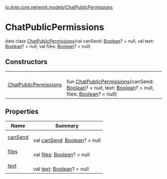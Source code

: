 [io.dyte.core.network.models](../index.md)/[ChatPublicPermissions](index.md)

# ChatPublicPermissions


data class [ChatPublicPermissions](index.md)(val canSend: [Boolean](https://kotlinlang.org/api/latest/jvm/stdlib/kotlin/-boolean/index.html)? = null, val text: [Boolean](https://kotlinlang.org/api/latest/jvm/stdlib/kotlin/-boolean/index.html)? = null, val files: [Boolean](https://kotlinlang.org/api/latest/jvm/stdlib/kotlin/-boolean/index.html)? = null)

## Constructors

| | |
|---|---|
| [ChatPublicPermissions](-chat-public-permissions.md) | <br/>fun [ChatPublicPermissions](-chat-public-permissions.md)(canSend: [Boolean](https://kotlinlang.org/api/latest/jvm/stdlib/kotlin/-boolean/index.html)? = null, text: [Boolean](https://kotlinlang.org/api/latest/jvm/stdlib/kotlin/-boolean/index.html)? = null, files: [Boolean](https://kotlinlang.org/api/latest/jvm/stdlib/kotlin/-boolean/index.html)? = null) |

## Properties

| Name | Summary |
|---|---|
| [canSend](can-send.md) | <br/>val [canSend](can-send.md): [Boolean](https://kotlinlang.org/api/latest/jvm/stdlib/kotlin/-boolean/index.html)? = null |
| [files](files.md) | <br/>val [files](files.md): [Boolean](https://kotlinlang.org/api/latest/jvm/stdlib/kotlin/-boolean/index.html)? = null |
| [text](text.md) | <br/>val [text](text.md): [Boolean](https://kotlinlang.org/api/latest/jvm/stdlib/kotlin/-boolean/index.html)? = null |
